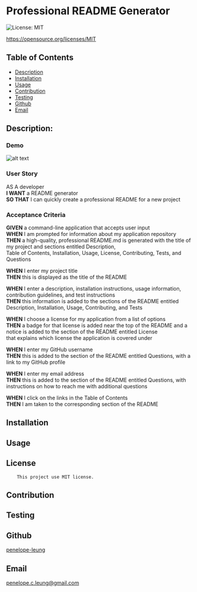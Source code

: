 # Professional README Generator

 ![License: MIT](https://img.shields.io/badge/License-MIT-yellow.svg)
 
https://opensource.org/licenses/MIT

  ## Table of Contents 
  - [Description](#description)
  - [Installation](#installation)
  - [Usage](#usage)
  - [Contribution](#contribution)
  - [Testing](#testing)
  - [Github](#github)
  - [Email](#email)

  ## Description:
  
  ### Demo 
  ![alt text](https://github.com/penelope-leung/challenge9-readme-generator/blob/main/demo/challenge9%20demo.gif)

### User Story<br>
AS A developer<br>
__I WANT__ a README generator<br>
__SO THAT__ I can quickly create a professional README for a new project<br>

### Acceptance Criteria<br>
__GIVEN__ a command-line application that accepts user input<br>
__WHEN__ I am prompted for information about my application repository<br>
__THEN__ a high-quality, professional README.md is generated with the title of my project and sections entitled Description,<br> Table of Contents, Installation, Usage, License, Contributing, Tests, and Questions<br>

__WHEN__ I enter my project title<br>
__THEN__ this is displayed as the title of the README<br>

__WHEN__ I enter a description, installation instructions, usage information, contribution guidelines, and test instructions<br>
__THEN__ this information is added to the sections of the README entitled Description, Installation, Usage, Contributing, and Tests<br>

__WHEN__ I choose a license for my application from a list of options<br>
__THEN__ a badge for that license is added near the top of the README and a notice is added to the section of the README entitled License <br>that explains which license the application is covered under<br>

__WHEN__ I enter my GitHub username<br>
__THEN__ this is added to the section of the README entitled Questions, with a link to my GitHub profile<br>

__WHEN__ I enter my email address<br>
__THEN__ this is added to the section of the README entitled Questions, with instructions on how to reach me with additional questions<br>

__WHEN__ I click on the links in the Table of Contents<br>
__THEN__ I am taken to the corresponding section of the README<br>

  ## Installation
  

  ## Usage
  

  ## License
        This project use MIT license.
      

  ## Contribution
  

  ## Testing
  

  ## Github
  [penelope-leung](https://github.com/penelope-leung)

  ## Email
  penelope.c.leung@gmail.com

